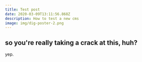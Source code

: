 ```yaml
---
title: Test post
date: 2020-03-09T13:11:56.868Z
description: How to test a new cms
image: img/dig-poster-2.png
---
```

## so you're really taking a crack at this, huh?

yep.